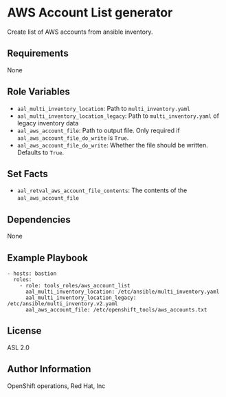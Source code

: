 AWS Account List generator
=========

Create list of AWS accounts from ansible inventory.

Requirements
------------

None

Role Variables
--------------

- `aal_multi_inventory_location`:
    Path to `multi_inventory.yaml`
- `aal_multi_inventory_location_legacy`:
    Path to `multi_inventory.yaml` of legacy inventory data
- `aal_aws_account_file`:
    Path to output file. Only required if `aal_aws_account_file_do_write` is `True`.
- `aal_aws_account_file_do_write`:
    Whether the file should be written. Defaults to `True`.

Set Facts
---------

- `aal_retval_aws_account_file_contents`:
    The contents of the `aal_aws_account_file`

Dependencies
------------

None

Example Playbook
----------------

    - hosts: bastion
      roles:
        - role: tools_roles/aws_account_list
          aal_multi_inventory_location: /etc/ansible/multi_inventory.yaml
          aal_multi_inventory_location_legacy: /etc/ansible/multi_inventory.v2.yaml
          aal_aws_account_file: /etc/openshift_tools/aws_accounts.txt

License
-------

ASL 2.0

Author Information
------------------

OpenShift operations, Red Hat, Inc
